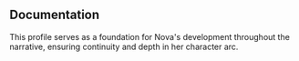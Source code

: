 ## Documentation
This profile serves as a foundation for Nova's development throughout the narrative, ensuring continuity and depth in her character arc.